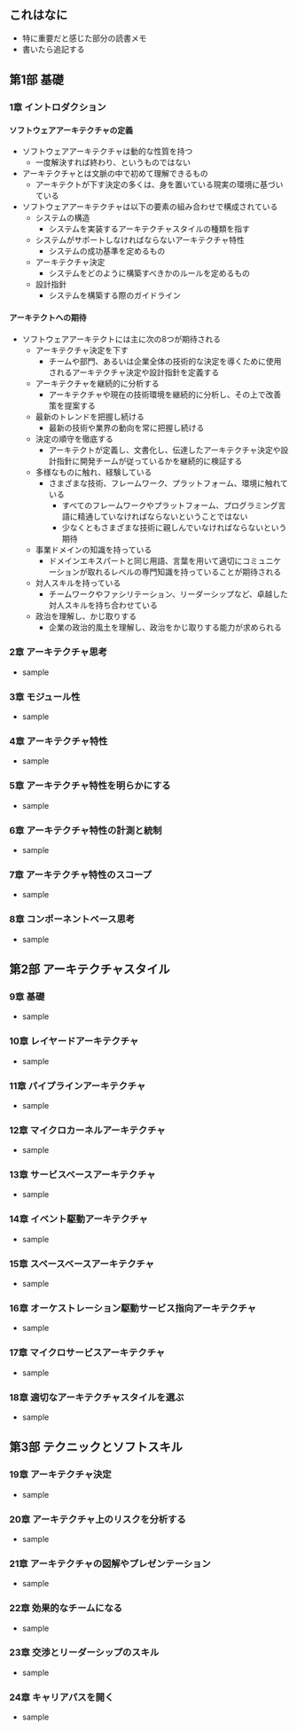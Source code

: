 ## これはなに
- 特に重要だと感じた部分の読書メモ
- 書いたら追記する

## 第1部 基礎
### 1章 イントロダクション
#### ソフトウェアアーキテクチャの定義
- ソフトウェアアーキテクチャは動的な性質を持つ
	- 一度解決すれば終わり、というものではない
- アーキテクチャとは文脈の中で初めて理解できるもの
	- アーキテクトが下す決定の多くは、身を置いている現実の環境に基づいている
- ソフトウェアアーキテクチャは以下の要素の組み合わせで構成されている
	- システムの構造
		- システムを実装するアーキテクチャスタイルの種類を指す
	- システムがサポートしなければならないアーキテクチャ特性
		- システムの成功基準を定めるもの
	- アーキテクチャ決定
		- システムをどのように構築すべきかのルールを定めるもの
	- 設計指針
		- システムを構築する際のガイドライン

#### アーキテクトへの期待
- ソフトウェアアーキテクトには主に次の8つが期待される
	- アーキテクチャ決定を下す
		- チームや部門、あるいは企業全体の技術的な決定を導くために使用されるアーキテクチャ決定や設計指針を定義する
	- アーキテクチャを継続的に分析する
		- アーキテクチャや現在の技術環境を継続的に分析し、その上で改善策を提案する
	- 最新のトレンドを把握し続ける
		- 最新の技術や業界の動向を常に把握し続ける
	- 決定の順守を徹底する
		- アーキテクトが定義し、文書化し、伝達したアーキテクチャ決定や設計指針に開発チームが従っているかを継続的に検証する
	- 多様なものに触れ、経験している
		- さまざまな技術、フレームワーク、プラットフォーム、環境に触れている
			- すべてのフレームワークやプラットフォーム、プログラミング言語に精通していなければならないということではない
			- 少なくともさまざまな技術に親しんでいなければならないという期待
	- 事業ドメインの知識を持っている
		- ドメインエキスパートと同じ用語、言葉を用いて適切にコミュニケーションが取れるレベルの専門知識を持っていることが期待される
	- 対人スキルを持っている
		- チームワークやファシリテーション、リーダーシップなど、卓越した対人スキルを持ち合わせている
	- 政治を理解し、かじ取りする
		- 企業の政治的風土を理解し、政治をかじ取りする能力が求められる

### 2章 アーキテクチャ思考
- sample

### 3章 モジュール性
- sample

### 4章 アーキテクチャ特性
- sample

### 5章 アーキテクチャ特性を明らかにする
- sample

### 6章 アーキテクチャ特性の計測と統制
- sample

### 7章 アーキテクチャ特性のスコープ
- sample

### 8章 コンポーネントベース思考
- sample

## 第2部 アーキテクチャスタイル
### 9章 基礎
- sample

### 10章 レイヤードアーキテクチャ
- sample

### 11章 パイプラインアーキテクチャ
- sample

### 12章 マイクロカーネルアーキテクチャ
- sample

### 13章 サービスベースアーキテクチャ
- sample

### 14章 イベント駆動アーキテクチャ
- sample

### 15章 スペースベースアーキテクチャ
- sample

### 16章 オーケストレーション駆動サービス指向アーキテクチャ
- sample

### 17章 マイクロサービスアーキテクチャ
- sample

### 18章 適切なアーキテクチャスタイルを選ぶ
- sample

## 第3部 テクニックとソフトスキル
### 19章 アーキテクチャ決定
- sample

### 20章 アーキテクチャ上のリスクを分析する
- sample

### 21章 アーキテクチャの図解やプレゼンテーション
- sample

### 22章 効果的なチームになる
- sample

### 23章 交渉とリーダーシップのスキル
- sample

### 24章 キャリアパスを開く
- sample